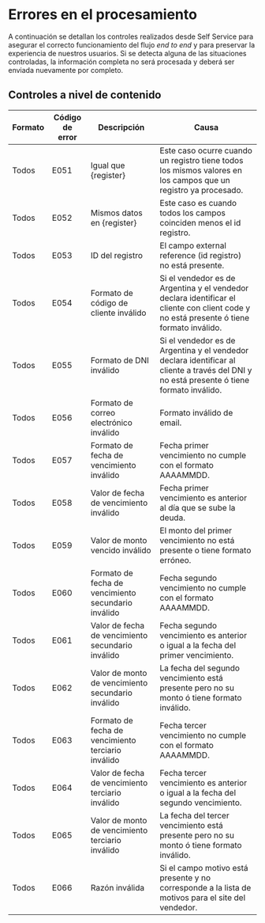 # Errores en el procesamiento

A continuación se detallan los controles realizados desde Self Service para asegurar el correcto funcionamiento del flujo _end to end_ y para preservar la experiencia de nuestros usuarios. Si se detecta alguna de las situaciones controladas, la información completa no será procesada y deberá ser enviada nuevamente por completo.

## Controles a nivel de contenido

| Formato | Código de error | Descripción                                             | Causa                                                                                   |
|---------|-----------------|---------------------------------------------------------|-----------------------------------------------------------------------------------------|
| Todos   | E051            | Igual que {register}                                    | Este caso ocurre cuando un registro tiene todos los mismos valores en los campos que un registro ya procesado. |
| Todos   | E052            | Mismos datos en {register}                              | Este caso es cuando todos los campos coinciden menos el id registro.                     |
| Todos   | E053            | ID del registro                                         | El campo external reference (id registro) no está presente.                              |
| Todos   | E054            | Formato de código de cliente inválido                  | Si el vendedor es de Argentina y el vendedor declara identificar el cliente con client code y no está presente ó tiene formato inválido. |
| Todos   | E055            | Formato de DNI inválido                                 | Si el vendedor es de Argentina y el vendedor declara identificar al cliente a través del DNI y no está presente ó tiene formato inválido. |
| Todos   | E056            | Formato de correo electrónico inválido                  | Formato inválido de email.                                                              |
| Todos   | E057            | Formato de fecha de vencimiento inválido                | Fecha primer vencimiento no cumple con el formato AAAAMMDD.                              |
| Todos   | E058            | Valor de fecha de vencimiento inválido                  | Fecha primer vencimiento es anterior al día que se sube la deuda.                        |
| Todos   | E059            | Valor de monto vencido inválido                         | El monto del primer vencimiento no está presente o tiene formato erróneo.                |
| Todos   | E060            | Formato de fecha de vencimiento secundario inválido     | Fecha segundo vencimiento no cumple con el formato AAAAMMDD.                             |
| Todos   | E061            | Valor de fecha de vencimiento secundario inválido       | Fecha segundo vencimiento es anterior o igual a la fecha del primer vencimiento.          |
| Todos   | E062            | Valor de monto de vencimiento secundario inválido       | La fecha del segundo vencimiento está presente pero no su monto ó tiene formato inválido. |
| Todos   | E063            | Formato de fecha de vencimiento terciario inválido      | Fecha tercer vencimiento no cumple con el formato AAAAMMDD.                              |
| Todos   | E064            | Valor de fecha de vencimiento terciario inválido        | Fecha tercer vencimiento es anterior o igual a la fecha del segundo vencimiento.          |
| Todos   | E065            | Valor de monto de vencimiento terciario inválido        | La fecha del tercer vencimiento está presente pero no su monto ó tiene formato inválido. |
| Todos   | E066            | Razón inválida                                          | Si el campo motivo está presente y no corresponde a la lista de motivos para el site del vendedor. |